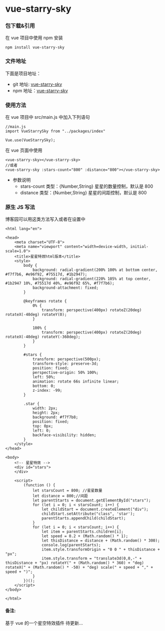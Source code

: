 # vue-starry-sky

### 包下载&引用

在 vue 项目中使用 npm 安装

```
npm install vue-starry-sky
```

### 文件地址

下面是项目地址：

- git 地址: [vue-starry-sky](https://github.com/ZERO-DG/vue-starry-sky.git)
- npm 地址：[vue-starry-sky](https://www.npmjs.com/package/vue-starry-sky)

### 使用方法

在 vue 项目中 src/main.js 中加入下列语句

```
//main.js
import VueStarrySky from "../packages/index"

Vue.use(VueStarrySky);

```

在 vue 页面中使用

```
<vue-starry-sky></vue-starry-sky>
//或者
<vue-starry-sky :stars-count="800" :distance="800"></vue-starry-sky>
```

- 参数说明
  - stars-count 类型：{Number,String} 星星的数量控制，默认是 800
  - distance 类型：{Number,String} 星星的间距控制，默认是 800

### 原生 JS 写法

博客园可以用这类方法写入或者在设置中

```
<html lang="en">

<head>
    <meta charset="UTF-8">
    <meta name="viewport" content="width=device-width, initial-scale=1.0">
    <title>星星特效html版本</title>
    <style>
        body {
            background: radial-gradient(200% 100% at bottom center, #f7f7b6, #e96f92, #75517d, #1b2947);
            background: radial-gradient(220% 105% at top center, #1b2947 10%, #75517d 40%, #e96f92 65%, #f7f7b6);
            background-attachment: fixed;
        }

        @keyframes rotate {
            0% {
                transform: perspective(400px) rotateZ(20deg) rotateX(-40deg) rotateY(0);
            }

            100% {
                transform: perspective(400px) rotateZ(20deg) rotateX(-40deg) rotateY(-360deg);
            }
        }

        #stars {
            transform: perspective(500px);
            transform-style: preserve-3d;
            position: fixed;
            perspective-origin: 50% 100%;
            left: 50%;
            animation: rotate 66s infinite linear;
            bottom: 0;
            z-index: -99;
        }

        .star {
            width: 2px;
            height: 2px;
            background: #f7f7b8;
            position: fixed;
            top: 0px;
            left: 0;
            backface-visibility: hidden;
        }
    </style>
</head>

<body>
    <!-- 星星特效 -->
    <div id="stars">
    </div>

    <script>
        (function () {
            let starsCount = 800; //星星数量
            let distance = 800;//间距
            let parentStarts = document.getElementById("stars");
            for (let i = 0; i < starsCount; i++) {
                let childStart = document.createElement("div");
                childStart.setAttribute("class", 'star');
                parentStarts.appendChild(childStart);
            }
            for (let i = 0; i < starsCount; i++) {
                let item = parentStarts.children[i];
                let speed = 0.2 + (Math.random() * 1);
                let thisDistance = distance + (Math.random() * 300);
                console.log(parentStarts);
                item.style.transformOrigin = "0 0 " + thisDistance + "px";
                item.style.transform = "translate3d(0,0,-" + thisDistance + "px) rotateY(" + (Math.random() * 360) + "deg) rotateX(" + (Math.random() * -50) + "deg) scale(" + speed + "," + speed + ")";
            }
        })();
    </script>
</body>

</html>

```

#### 备注:

基于 vue 的一个星空特效插件
待更新...
